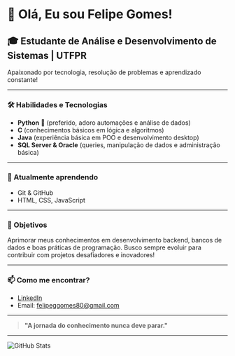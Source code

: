 # 👋 Olá, Eu sou Felipe Gomes!

## 🎓 Estudante de Análise e Desenvolvimento de Sistemas | UTFPR
Apaixonado por tecnologia, resolução de problemas e aprendizado constante!

---

### 🛠️ Habilidades e Tecnologias

- **Python** 💙 (preferido, adoro automações e análise de dados)
- **C** (conhecimentos básicos em lógica e algoritmos)
- **Java** (experiência básica em POO e desenvolvimento desktop)
- **SQL Server & Oracle** (queries, manipulação de dados e administração básica)

---

### 🌱 Atualmente aprendendo
- Git & GitHub
- HTML, CSS, JavaScript

---

### 🚀 Objetivos
Aprimorar meus conhecimentos em desenvolvimento backend, bancos de dados e boas práticas de programação.
Busco sempre evoluir para contribuir com projetos desafiadores e inovadores!

---

### 📫 Como me encontrar?
- [LinkedIn](https://www.linkedin.com/in/seu-usuario-aqui)
- Email: felipeggomes80@gmail.com

---

> **"A jornada do conhecimento nunca deve parar."**

---

![GitHub Stats](https://github-readme-stats.vercel.app/api?username=Felipe-GGomes&show_icons=true&theme=dark)